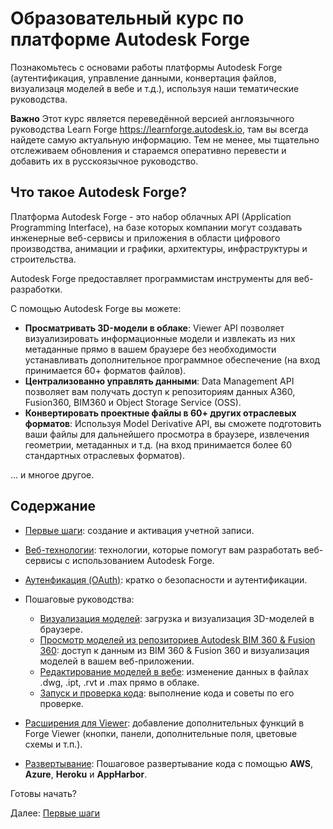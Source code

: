 # Образовательный курс по платформе Autodesk Forge

Познакомьтесь с основами работы платформы Autodesk Forge (аутентификация, управление данными, конвертация файлов, визуализаця моделей в вебе и т.д.), используя наши тематические руководства.

**Важно** Этот курс является переведённой версией англоязычного руководства Learn Forge https://learnforge.autodesk.io, там вы всегда найдете самую актуальную информацию. Тем не менее, мы тщательно отслеживаем обновления и стараемся оперативно перевести и добавить их в русскоязычное руководство. 

## Что такое Autodesk Forge?

Платформа Autodesk Forge - это набор облачных API (Application Programming Interface), на базе которых компании могут создавать инженерные веб-сервисы и приложения в области цифрового производства, анимации и графики, архитектуры, инфраструктуры и строительства.

Autodesk Forge предоставляет программистам инструменты для веб-разработки. 

С помощью Autodesk Forge вы можете:
- **Просматривать 3D-модели в облаке**: Viewer API позволяет визуализировать информационные модели и извлекать из них метаданные прямо в вашем браузере без необходимости устанавливать дополнительное программное обеспечение (на вход принимается 60+ форматов файлов).
- **Централизованно управлять данными**: Data Management API позволяет вам получать доступ к репозиториям данных A360, Fusion360, BIM360 и Object Storage Service (OSS). 
- **Конвертировать проектные файлы в 60+ других отраслевых форматов**: Используя Model Derivative API, вы сможете подготовить ваши файлы для дальнейшего просмотра в браузере, извлечения геометрии, метаданных и т.д. (на вход принимается более 60 стандартных отраслевых форматов). 

... и многое другое. 

## Содержание

- [Первые шаги](account/): создание и активация учетной записи.
- [Веб-технологии](environment/tools/): технологии, которые помогут вам разработать веб-сервисы с использованием Autodesk Forge.
- [Аутенфикация (OAuth)](oauth/): кратко о безопасности и аутентификации.
- Пошаговые руководства: 
  - [Визуализация моделей](tutorials/viewmodels): загрузка и визуализация 3D-моделей в браузере.
  - [Просмотр моделей из репозиториев Autodesk BIM 360 & Fusion 360](tutorials/viewhubmodels): доступ к данным из BIM 360 & Fusion 360 и визуализация моделей в вашем веб-приложении.
  - [Редактирование моделей в вебе](): изменение данных в файлах .dwg, .ipt, .rvt и .max прямо в облаке. 
  - [Запуск и проверка кода](environment/rundebug/readme.md): выполнение кода и советы по его проверке.
- [Расширения для Viewer](tutorials/extensions.md): добавление дополнительных функций в Forge Viewer (кнопки, панели, дополнительные поля, цветовые схемы и т.п.).

- [Развертывание](deployment/): Пошаговое развертывание кода с помощью **AWS**, **Azure**, **Heroku** и **AppHarbor**.

Готовы начать? 

Далее: [Первые шаги](account/)
